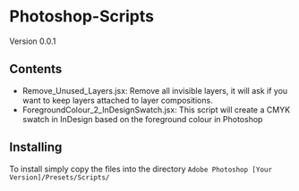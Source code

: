 Photoshop-Scripts
=================

Version 0.0.1

Contents
--------

* Remove_Unused_Layers.jsx:
    Remove all invisible layers, it will ask if you want to keep layers attached to layer compositions.
* ForegroundColour_2_InDesignSwatch.jsx:
    This script will create a CMYK swatch in InDesign based on the foreground colour in Photoshop

Installing
----------

To install simply copy the files into the directory
`Adobe Photoshop [Your Version]/Presets/Scripts/`
